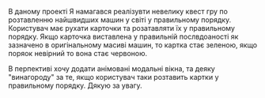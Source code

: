 В даному проекті Я намагався реалізувти невелику квест гру по розтавленню найшвидших машин у світі у правильному порядку. Користувач має рухати карточки та розатавляти їх у правильному порядку. Якщо карточка виставлена у правильній послвдоаності як зазначено в оригінальному масиві машин, то картка стає зеленою, якщо поряок невірний то вона стає червоною.

В перпективі хочу додати анімовані модальні вікна, та деяку "винагороду" за те, якщо користувач таки розтавить картки у правильному порядку.
Дякую за увагу.
